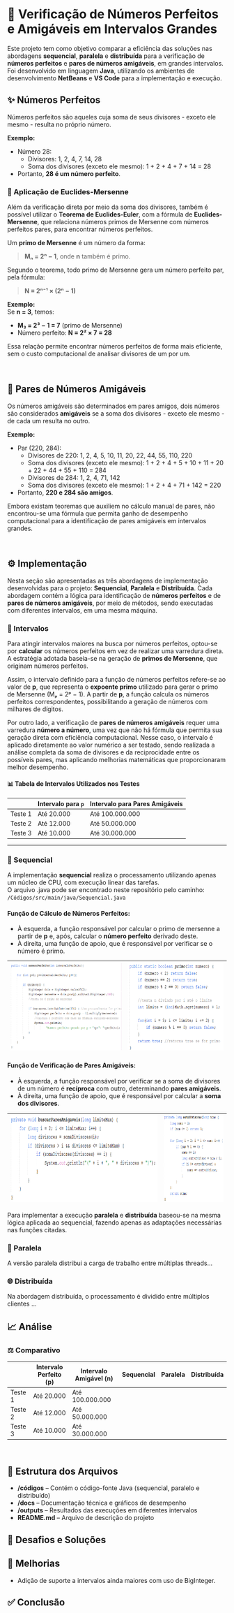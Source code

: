 # 🧮 Verificação de Números Perfeitos e Amigáveis em Intervalos Grandes

Este projeto tem como objetivo comparar a eficiência das soluções nas abordagens **sequencial**, **paralela** e **distribuída** para a verificação de **números perfeitos** e **pares de números amigáveis**, em grandes intervalos. Foi desenvolvido em linguagem **Java**, utilizando os ambientes de desenvolvimento **NetBeans** e **VS Code** para a implementação e execução.

## ✨ Números Perfeitos

Números perfeitos são aqueles cuja soma de seus divisores - exceto ele mesmo - resulta no próprio número.

**Exemplo:**  
- Número 28:
  - Divisores: 1, 2, 4, 7, 14, 28
  - Soma dos divisores (exceto ele mesmo): 1 + 2 + 4 + 7 + 14 = 28  
- Portanto, **28 é um número perfeito**.

### 📐 Aplicação de Euclides-Mersenne

Além da verificação direta por meio da soma dos divisores, também é possível utilizar o **Teorema de Euclides-Euler**, com a fórmula de **Euclides-Mersenne**, que relaciona números primos de Mersenne com números perfeitos pares, para encontrar números perfeitos.

Um **primo de Mersenne** é um número da forma:

> **Mₙ = 2ⁿ − 1**, onde **n** também é primo.

Segundo o teorema, todo primo de Mersenne gera um número perfeito par, pela fórmula:

> **N = 2ⁿ⁻¹ × (2ⁿ − 1)**

**Exemplo:**  
Se **n = 3**, temos:  
- **M₃ = 2³ − 1 = 7** (primo de Mersenne)  
- Número perfeito: **N = 2² × 7 = 28**

Essa relação permite encontrar números perfeitos de forma mais eficiente, sem o custo computacional de analisar divisores de um por um.

<br>

## 🤝 Pares de Números Amigáveis

Os números amigáveis são determinados em pares amigos, dois números são considerados **amigáveis** se a soma dos divisores - exceto ele mesmo - de cada um resulta no outro.

**Exemplo:**  
- Par (220, 284):
  - Divisores de 220: 1, 2, 4, 5, 10, 11, 20, 22, 44, 55, 110, 220
  - Soma dos divisores (exceto ele mesmo): 1 + 2 + 4 + 5 + 10 + 11 + 20 + 22 + 44 + 55 + 110 = 284
  - Divisores de 284: 1, 2, 4, 71, 142
  - Soma dos divisores (exceto ele mesmo): 1 + 2 + 4 + 71 + 142 = 220  
- Portanto, **220 e 284 são amigos**.

Embora existam teoremas que auxiliem no cálculo manual de pares, não encontrou-se uma fórmula que permita ganho de desempenho computacional para a identificação de pares amigáveis em intervalos grandes. 

<br>


## ⚙️ Implementação

Nesta seção são apresentadas as três abordagens de implementação desenvolvidas para o projeto: **Sequencial**, **Paralela** e **Distribuída**. Cada abordagem contém a lógica para identificação de **números perfeitos** e de **pares de números amigáveis**, por meio de métodos, sendo executadas com diferentes intervalos, em uma mesma máquina.

### 📏 Intervalos

Para atingir intervalos maiores na busca por números perfeitos, optou-se por **calcular** os números perfeitos em vez de realizar uma varredura direta. A estratégia adotada baseia-se na geração de **primos de Mersenne**, que originam números perfeitos.

Assim, o intervalo definido para a função de números perfeitos refere-se ao valor de **p**, que representa o **expoente primo** utilizado para gerar o primo de Mersenne (Mₚ = 2ᵖ − 1). A partir de **p**, a função calcula os números perfeitos correspondentes, possibilitando a geração de números com milhares de dígitos.

Por outro lado, a verificação de **pares de números amigáveis** requer uma varredura **número a número**, uma vez que não há fórmula que permita sua geração direta com eficiência computacional. Nesse caso, o intervalo é aplicado diretamente ao valor numérico a ser testado, sendo realizada a análise completa da soma de divisores e da reciprocidade entre os possíveis pares, mas aplicando melhorias matemáticas que proporcionaram melhor desempenho.

#### 📊 Tabela de Intervalos Utilizados nos Testes

|  | Intervalo para `p` | Intervalo para Pares Amigáveis |
|---------|------------------------------------------|----------------------------|
| Teste 1 | Até 20.000 | Até 100.000.000 |
| Teste 2 | Até 12.000 | Até 50.000.000 |
| Teste 3 | Até 10.000 | Até 30.000.000 |

--- 

### 🧵 Sequencial

A implementação **sequencial** realiza o processamento utilizando apenas um núcleo de CPU, com execução linear das tarefas.   
O arquivo .java pode ser encontrado neste repositório pelo caminho: `/Códigos/src/main/java/Sequencial.java`

#### Função de Cálculo de Números Perfeitos:

- À esquerda, a função responsável por calcular o primo de mersenne a partir de **p** e, após, calcular o **número perfeito** derivado deste. 
- À direita, uma função de apoio, que é responsável por verificar se o número é primo.

| <img src="docs/sequencial/funcao_numeroPerfeito.png" height="200"> | <img src="docs/sequencial/funcao_de_apoio_primo.png" height="200"> |
|:---:|:---:|



#### Função de Verificação de Pares Amigáveis:  

- À esquerda, a função responsável por verificar se a soma de divisores de um número é **recíproca** com outro, determinando **pares amigáveis**. 
- À direita, uma função de apoio, que é responsável por calcular a **soma dos divisores**.

| <img src="docs/sequencial/funcao_buscarParesAmigaveis.png" height="200"> | <img src="docs/sequencial/funcao_de_apoio_somaDivisores.png" height="200"> |
|:---:|:---:|

Para implementar a execução **paralela** e **distribuída** baseou-se na mesma lógica aplicada ao sequencial, fazendo apenas as adaptações necessárias nas funções citadas.

### 🧩 Paralela

A versão paralela distribui a carga de trabalho entre múltiplas threads...

### 🌐 Distribuída

Na abordagem distribuída, o processamento é dividido entre múltiplos clientes ...


## 📈 Análise

### ⚖️ Comparativo

| | Intervalo Perfeito (p) | Intervalo Amigável (n) | Sequencial | Paralela | Distribuída |
|---------|------------------------|------------------------|------------|----------|-------------|
| Teste 1 | Até 20.000             | Até 100.000.000        |          |        |           |
| Teste 2 | Até 12.000             | Até 50.000.000         |          |        |           |
| Teste 3 | Até 10.000             | Até 30.000.000         |          |        |           |

<br>

## 📂 Estrutura dos Arquivos

- **/códigos** – Contém o código-fonte Java (sequencial, paralelo e distribuído)
- **/docs** – Documentação técnica e gráficos de desempenho
- **/outputs** – Resultados das execuções em diferentes intervalos
- **README.md** – Arquivo de descrição do projeto

## 🧱 Desafios e Soluções



## 🚀 Melhorias

- Adição de suporte a intervalos ainda maiores com uso de BigInteger.


## ✅ Conclusão


